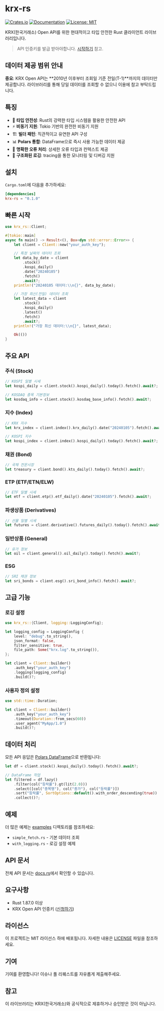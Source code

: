 # krx-rs

[![Crates.io](https://img.shields.io/crates/v/krx-rs.svg)](https://crates.io/crates/krx-rs)
[![Documentation](https://docs.rs/krx-rs/badge.svg)](https://docs.rs/krx-rs)
[![License: MIT](https://img.shields.io/badge/License-MIT-yellow.svg)](https://opensource.org/licenses/MIT)

KRX(한국거래소) Open API를 위한 현대적이고 타입 안전한 Rust 클라이언트 라이브러리입니다.

> API 인증키를 발급 받아야합니다. [시작하기](docs/getting-started.md) 참고.

## 데이터 제공 범위 안내

**중요**: KRX Open API는 **2010년 이후부터 조회일 기준 전일(T-1)**까지의 데이터만 제공합니다.
라이브러리를 통해 당일 데이터를 조회할 수 없으니 이용에 참고 부탁드립니다.

## 특징

- 🦀 **타입 안전성**: Rust의 강력한 타입 시스템을 활용한 안전한 API
- ⚡ **비동기 지원**: Tokio 기반의 완전한 비동기 지원
- 🏗️ **빌더 패턴**: 직관적이고 유연한 API 구성
- 📊 **Polars 통합**: DataFrame으로 즉시 사용 가능한 데이터 제공
- 🎯 **명확한 오류 처리**: 상세한 오류 타입과 컨텍스트 제공
- 📝 **구조화된 로깅**: tracing을 통한 모니터링 및 디버깅 지원

## 설치

`Cargo.toml`에 다음을 추가하세요:

```toml
[dependencies]
krx-rs = "0.1.0"
```

## 빠른 시작

```rust
use krx_rs::Client;

#[tokio::main]
async fn main() -> Result<(), Box<dyn std::error::Error>> {
    let client = Client::new("your_auth_key");

    // 특정 날짜의 데이터 조회
    let data_by_date = client
        .stock()
        .kospi_daily()
        .date("20240105")
        .fetch()
        .await?;
    println!("20240105 데이터:\\n{}", data_by_date);

    // 가장 최신(전일) 데이터 조회
    let latest_data = client
        .stock()
        .kospi_daily()
        .latest()
        .fetch()
        .await?;
    println!("가장 최신 데이터:\\n{}", latest_data);

    Ok(())
}
```

## 주요 API

### 주식 (Stock)

```rust
// KOSPI 일별 시세
let kospi_daily = client.stock().kospi_daily().today().fetch().await?;

// KOSDAQ 종목 기본정보
let kosdaq_info = client.stock().kosdaq_base_info().fetch().await?;
```

### 지수 (Index)

```rust
// KRX 지수
let krx_index = client.index().krx_daily().date("20240105").fetch().await?;

// KOSPI 지수
let kospi_index = client.index().kospi_daily().today().fetch().await?;
```

### 채권 (Bond)

```rust
// 국채 전문시장
let treasury = client.bond().kts_daily().today().fetch().await?;
```

### ETP (ETF/ETN/ELW)

```rust
// ETF 일별 시세
let etf = client.etp().etf_daily().date("20240105").fetch().await?;
```

### 파생상품 (Derivatives)

```rust
// 선물 일별 시세
let futures = client.derivative().futures_daily().today().fetch().await?;
```

### 일반상품 (General)

```rust
// 유가 정보
let oil = client.general().oil_daily().today().fetch().await?;
```

### ESG

```rust
// SRI 채권 정보
let sri_bonds = client.esg().sri_bond_info().fetch().await?;
```

## 고급 기능

### 로깅 설정

```rust
use krx_rs::{Client, logging::LoggingConfig};

let logging_config = LoggingConfig {
    level: "debug".to_string(),
    json_format: false,
    filter_sensitive: true,
    file_path: Some("krx.log".to_string()),
};

let client = Client::builder()
    .auth_key("your_auth_key")
    .logging(logging_config)
    .build()?;
```

### 사용자 정의 설정

```rust
use std::time::Duration;

let client = Client::builder()
    .auth_key("your_auth_key")
    .timeout(Duration::from_secs(60))
    .user_agent("MyApp/1.0")
    .build()?;
```

## 데이터 처리

모든 API 응답은 [Polars DataFrame](https://github.com/pola-rs/polars)으로 반환됩니다:

```rust
let df = client.stock().kospi_daily().today().fetch().await?;

// DataFrame 작업
let filtered = df.lazy()
    .filter(col("등락률").gt(lit(2.0)))
    .select([col("종목명"), col("종가"), col("등락률")])
    .sort("등락률", SortOptions::default().with_order_descending(true))
    .collect()?;
```

## 예제

더 많은 예제는 [examples](examples/) 디렉토리를 참조하세요:

- `simple_fetch.rs` - 기본 데이터 조회
- `with_logging.rs` - 로깅 설정 예제

## API 문서

전체 API 문서는 [docs.rs](https://docs.rs/krx-rs)에서 확인할 수 있습니다.

## 요구사항

- Rust 1.87.0 이상
- KRX Open API 인증키 ([신청하기](https://openapi.krx.co.kr))

## 라이선스

이 프로젝트는 MIT 라이선스 하에 배포됩니다. 자세한 내용은 [LICENSE](LICENSE) 파일을 참조하세요.

## 기여

기여를 환영합니다! 이슈나 풀 리퀘스트를 자유롭게 제출해주세요.

## 참고

이 라이브러리는 KRX(한국거래소)와 공식적으로 제휴하거나 승인받은 것이 아닙니다.
